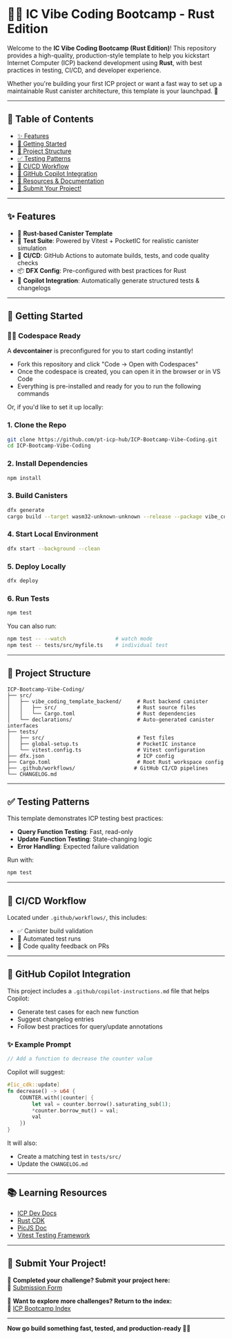 # 🧪🔥 IC Vibe Coding Bootcamp - Rust Edition

Welcome to the **IC Vibe Coding Bootcamp (Rust Edition)**! This repository provides a high-quality, production-style template to help you kickstart Internet Computer (ICP) backend development using **Rust**, with best practices in testing, CI/CD, and developer experience.

Whether you're building your first ICP project or want a fast way to set up a maintainable Rust canister architecture, this template is your launchpad. 🚀

---

## 📜 Table of Contents
- [✨ Features](#-features)
- [🚀 Getting Started](#-getting-started)
- [📁 Project Structure](#-project-structure)
- [✅ Testing Patterns](#-testing-patterns)
- [🔄 CI/CD Workflow](#-cicd-workflow)
- [🧠 GitHub Copilot Integration](#-github-copilot-integration)
- [🔗 Resources & Documentation](#-learning-resources)
- [📩 Submit Your Project!](#-submit-your-project)

---

## ✨ Features

- 🦀 **Rust-based Canister Template**
- 🧪 **Test Suite**: Powered by Vitest + PocketIC for realistic canister simulation
- 🔁 **CI/CD**: GitHub Actions to automate builds, tests, and code quality checks
- 📦 **DFX Config**: Pre-configured with best practices for Rust
- 🤖 **Copilot Integration**: Automatically generate structured tests & changelogs

---

## 🚀 Getting Started

### 🧑‍💻 Codespace Ready

A **devcontainer** is preconfigured for you to start coding instantly!

- Fork this repository and click "Code → Open with Codespaces"
- Once the codespace is created, you can open it in the browser or in VS Code
- Everything is pre-installed and ready for you to run the following commands

Or, if you'd like to set it up locally:

### 1. Clone the Repo

```bash
git clone https://github.com/pt-icp-hub/ICP-Bootcamp-Vibe-Coding.git
cd ICP-Bootcamp-Vibe-Coding
```

### 2. Install Dependencies

```bash
npm install
```

### 3. Build Canisters

```bash
dfx generate
cargo build --target wasm32-unknown-unknown --release --package vibe_coding_template_backend
```

### 4. Start Local Environment

```bash
dfx start --background --clean
```

### 5. Deploy Locally

```bash
dfx deploy
```

### 6. Run Tests

```bash
npm test
```

You can also run:
```bash
npm test -- --watch                # watch mode
npm test -- tests/src/myfile.ts    # individual test
```

---

## 📁 Project Structure

```
ICP-Bootcamp-Vibe-Coding/
├── src/
│   ├── vibe_coding_template_backend/     # Rust backend canister
│   │   ├── src/                          # Rust source files
│   │   └── Cargo.toml                    # Rust dependencies
│   └── declarations/                     # Auto-generated canister interfaces
├── tests/
│   ├── src/                              # Test files
│   ├── global-setup.ts                   # PocketIC instance
│   └── vitest.config.ts                  # Vitest configuration
├── dfx.json                              # ICP config
├── Cargo.toml                            # Root Rust workspace config
├── .github/workflows/                   # GitHub CI/CD pipelines
└── CHANGELOG.md
```

---

## ✅ Testing Patterns

This template demonstrates ICP testing best practices:

- **Query Function Testing**: Fast, read-only
- **Update Function Testing**: State-changing logic
- **Error Handling**: Expected failure validation

Run with:
```bash
npm test
```

---

## 🔄 CI/CD Workflow

Located under `.github/workflows/`, this includes:

- ✅ Canister build validation
- 🧪 Automated test runs
- 🧹 Code quality feedback on PRs

---

## 🧠 GitHub Copilot Integration

This project includes a `.github/copilot-instructions.md` file that helps Copilot:

- Generate test cases for each new function
- Suggest changelog entries
- Follow best practices for query/update annotations

### ✨ Example Prompt
```rust
// Add a function to decrease the counter value
```
Copilot will suggest:
```rust
#[ic_cdk::update]
fn decrease() -> u64 {
    COUNTER.with(|counter| {
        let val = counter.borrow().saturating_sub(1);
        *counter.borrow_mut() = val;
        val
    })
}
```
It will also:
- Create a matching test in `tests/src/`
- Update the `CHANGELOG.md`

---

## 📚 Learning Resources

- [ICP Dev Docs](https://internetcomputer.org/docs)
- [Rust CDK](https://internetcomputer.org/docs/current/developer-docs/backend/rust/)
- [PicJS Doc](https://dfinity.github.io/pic-js/)
- [Vitest Testing Framework](https://vitest.dev/)

---

## 📩 Submit Your Project!

🎯 **Completed your challenge? Submit your project here:**  
📢 [Submission Form](TODO)  

📌 **Want to explore more challenges? Return to the index:**  
🔗 [ICP Bootcamp Index](https://github.com/pt-icp-hub/ICP-Bootcamp-Vibe-Coding-Index) 

---

**Now go build something fast, tested, and production-ready 🚀🦀**
